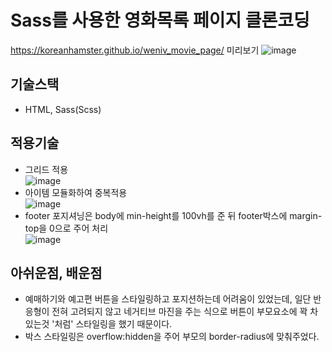 Sass를 사용한 영화목록 페이지 클론코딩
====
https://koreanhamster.github.io/weniv_movie_page/
미리보기
![image](https://user-images.githubusercontent.com/95600994/166624369-523809f7-07fe-4ce2-ba00-8ab30fba4ba5.png)


## 기술스택
- HTML, Sass(Scss)

## 적용기술
- 그리드 적용      
![image](https://user-images.githubusercontent.com/95600994/166628512-549e660a-d1d0-4949-bb56-73d14845d027.png)
- 아이템 모듈화하여 중복적용    
![image](https://user-images.githubusercontent.com/95600994/166628599-bd178777-b6e3-4fc1-a67a-d8e87d6705a9.png)
- footer 포지셔닝은 body에 min-height를 100vh를 준 뒤 footer박스에 margin-top을 0으로 주어 처리     
![image](https://user-images.githubusercontent.com/95600994/166628770-918fbc49-e73a-4b40-a350-aa1544545cdb.png)

## 아쉬운점, 배운점
- 예매하기와 예고편 버튼을 스타일링하고 포지션하는데 어려움이 있었는데, 일단 반응형이 전혀 고려되지 않고 네거티브 마진을 주는 식으로 버튼이 부모요소에 꽉 차있는것 '처럼' 스타일링을 했기 때문이다.
- 박스 스타일링은 overflow:hidden을 주어 부모의 border-radius에 맞춰주었다.
